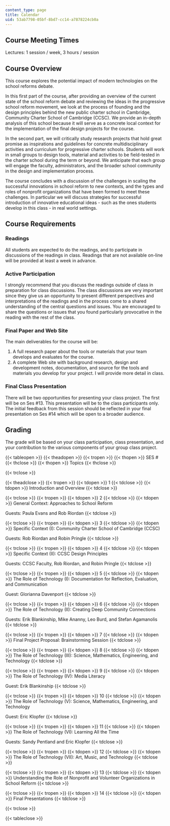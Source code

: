 ```yaml
---
content_type: page
title: Calendar
uid: 53ab7798-05bf-8bd7-cc14-a7878224cb0a
---
```


Course Meeting Times
--------------------

Lectures: 1 session / week, 3 hours / session

Course Overview
---------------

This course explores the potential impact of modern technologies on the school reforms debate.

In this first part of the course, after providing an overview of the current state of the school reform debate and reviewing the ideas in the progressive school reform movement, we look at the process of founding and the design principles behind the new public charter school in Cambridge, Community Charter School of Cambridge (CCSC). We provide an in-depth analysis of this school because it will serve as a concrete local context for the implementation of the final design projects for the course.

In the second part, we will critically study research projects that hold great promise as inspirations and guidelines for concrete multidisciplinary activities and curriculum for progressive charter schools. Students will work in small groups to design tools, material and activities to be field-tested in the charter school during the term or beyond. We anticipate that each group will engage the faculty, administrators, and the broader school community in the design and implementation process.

The course concludes with a discussion of the challenges in scaling the successful innovations in school reform to new contexts, and the types and roles of nonprofit organizations that have been formed to meet these challenges. In particular we will discuss strategies for successful introduction of innovative educational ideas - such as the ones students develop in this class - in real world settings.

Course Requirements
-------------------

### Readings

All students are expected to do the readings, and to participate in discussions of the readings in class. Readings that are not available on-line will be provided at least a week in advance.

### Active Participation

I strongly recommend that you discuss the readings outside of class in preparation for class discussions. The class discussions are very important since they give us an opportunity to present different perspectives and interpretations of the readings and in the process come to a shared understanding of the central questions and issues. You are encouraged to share the questions or issues that you found particularly provocative in the reading with the rest of the class.

### Final Paper and Web Site

The main deliverables for the course will be:

1.  A full research paper about the tools or materials that your team develops and evaluates for the course.
2.  A complete Web site with background research, design and development notes, documentation, and source for the tools and materials you develop for your project. I will provide more detail in class.

### Final Class Presentation

There will be two opportunities for presenting your class project. The first will be on Ses #13. This presentation will be to the class participants only. The initial feedback from this session should be reflected in your final presentation on Ses #14 which will be open to a broader audience.

Grading
-------

The grade will be based on your class participation, class presentation, and your contribution to the various components of your group class project.

{{< tableopen >}}
{{< theadopen >}}
{{< tropen >}}
{{< thopen >}}
SES #
{{< thclose >}}
{{< thopen >}}
Topics
{{< thclose >}}

{{< trclose >}}

{{< theadclose >}}
{{< tropen >}}
{{< tdopen >}}
1
{{< tdclose >}}
{{< tdopen >}}
Introduction and Overview
{{< tdclose >}}

{{< trclose >}}
{{< tropen >}}
{{< tdopen >}}
2
{{< tdclose >}}
{{< tdopen >}}
General Context: Approaches to School Reform  
  
Guests: Paula Evans and Rob Riordan
{{< tdclose >}}

{{< trclose >}}
{{< tropen >}}
{{< tdopen >}}
3
{{< tdclose >}}
{{< tdopen >}}
Specific Context (I): Community Charter School of Cambridge (CCSC)  
  
Guests: Rob Riordan and Robin Pringle
{{< tdclose >}}

{{< trclose >}}
{{< tropen >}}
{{< tdopen >}}
4
{{< tdclose >}}
{{< tdopen >}}
Specific Context (II): CCSC Design Principles  
  
Guests: CCSC Faculty, Rob Riordan, and Robin Pringle
{{< tdclose >}}

{{< trclose >}}
{{< tropen >}}
{{< tdopen >}}
5
{{< tdclose >}}
{{< tdopen >}}
The Role of Technology (I): Documentation for Reflection, Evaluation, and Communication  
  
Guest: Glorianna Davenport
{{< tdclose >}}

{{< trclose >}}
{{< tropen >}}
{{< tdopen >}}
6
{{< tdclose >}}
{{< tdopen >}}
The Role of Technology (II): Creating Deep Community Connections  
  
Guests: Erik Blankinship, Mike Ananny, Leo Burd, and Stefan Agamanolis
{{< tdclose >}}

{{< trclose >}}
{{< tropen >}}
{{< tdopen >}}
7
{{< tdclose >}}
{{< tdopen >}}
Final Project Proposal: Brainstorming Session
{{< tdclose >}}

{{< trclose >}}
{{< tropen >}}
{{< tdopen >}}
8
{{< tdclose >}}
{{< tdopen >}}
The Role of Technology (III): Science, Mathematics, Engineering, and Technology
{{< tdclose >}}

{{< trclose >}}
{{< tropen >}}
{{< tdopen >}}
9
{{< tdclose >}}
{{< tdopen >}}
The Role of Technology (IV): Media Literacy  
  
Guest: Erik Blankinship
{{< tdclose >}}

{{< trclose >}}
{{< tropen >}}
{{< tdopen >}}
10
{{< tdclose >}}
{{< tdopen >}}
The Role of Technology (V): Science, Mathematics, Engineering, and Technology  
  
Guest: Eric Klopfer
{{< tdclose >}}

{{< trclose >}}
{{< tropen >}}
{{< tdopen >}}
11
{{< tdclose >}}
{{< tdopen >}}
The Role of Technology (VI): Learning All the Time  
  
Guests: Sandy Pentland and Eric Klopfer
{{< tdclose >}}

{{< trclose >}}
{{< tropen >}}
{{< tdopen >}}
12
{{< tdclose >}}
{{< tdopen >}}
The Role of Technology (VII): Art, Music, and Technology
{{< tdclose >}}

{{< trclose >}}
{{< tropen >}}
{{< tdopen >}}
13
{{< tdclose >}}
{{< tdopen >}}
Understanding the Role of Nonprofit and Volunteer Organizations in School Reform
{{< tdclose >}}

{{< trclose >}}
{{< tropen >}}
{{< tdopen >}}
14
{{< tdclose >}}
{{< tdopen >}}
Final Presentations
{{< tdclose >}}

{{< trclose >}}

{{< tableclose >}}